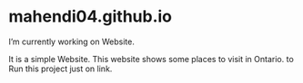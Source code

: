 # mahendi04.github.io
 
I’m currently working on Website.


It is a simple Website. This website shows some places to visit in Ontario.
to Run this project just on link.
